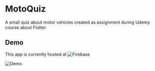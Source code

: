 # MotoQuiz

A small quiz about motor vehicles created as assignment during Udemy course about Flutter.

## Demo

This app is currently hosted at ![Firebase](https://motorquiz-8a3c2.web.app/#/)

![Demo](https://github.com/Runman44/MotoQuiz/blob/master/demo.gif)
